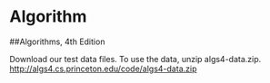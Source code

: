 # Algorithm
##Algorithms, 4th Edition

Download our test data files. To use the data, unzip algs4-data.zip. 
http://algs4.cs.princeton.edu/code/algs4-data.zip
